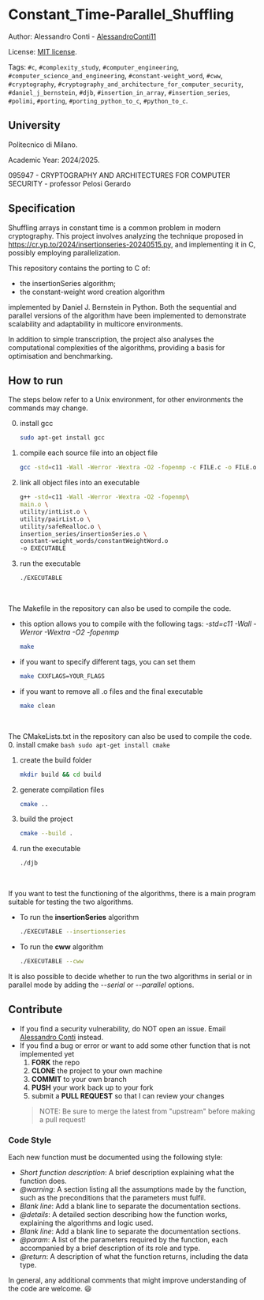 # Constant_Time-Parallel_Shuffling


Author: Alessandro Conti - [AlessandroConti11](https://github.com/AlessandroConti11)

License: [MIT license](LICENSE).


Tags: `#c`, `#complexity_study`, `#computer_engineering`, `#computer_science_and_engineering`, `#constant-weight_word`, `#cww`, `#cryptography`, `#cryptography_and_architecture_for_computer_security`, `#daniel_j_bernstein`, `#djb`, `#insertion_in_array`, `#insertion_series`, `#polimi`, `#porting`, `#porting_python_to_c`, `#python_to_c`.


## University

Politecnico di Milano.

Academic Year: 2024/2025.

095947 - CRYPTOGRAPHY AND ARCHITECTURES FOR COMPUTER SECURITY - professor Pelosi Gerardo


## Specification

Shuffling arrays in constant time is a common problem in modern cryptography. This project involves analyzing the technique proposed in https://cr.yp.to/2024/insertionseries-20240515.py, and implementing it in C, possibly employing parallelization.

This repository contains the porting to C of:
- the insertionSeries algorithm;
- the constant-weight word creation algorithm

implemented by Daniel J. Bernstein in Python.
Both the sequential and parallel versions of the algorithm have been implemented to demonstrate scalability and adaptability in multicore environments.

In addition to simple transcription, the project also analyses the computational complexities of the algorithms, providing a basis for optimisation and benchmarking.


## How to run

The steps below refer to a Unix environment, for other environments the commands may change.

0. install gcc
    ```bash
    sudo apt-get install gcc 
    ```
1. compile each source file into an object file
    ```bash
    gcc -std=c11 -Wall -Werror -Wextra -O2 -fopenmp -c FILE.c -o FILE.o
    ```
2. link all object files into an executable
    ```bash
    g++ -std=c11 -Wall -Werror -Wextra -O2 -fopenmp\
    main.o \
    utility/intList.o \
    utility/pairList.o \
    utility/safeRealloc.o \
    insertion_series/insertionSeries.o \
    constant-weight_words/constantWeightWord.o
    -o EXECUTABLE
    ```
3. run the executable
    ```bash
    ./EXECUTABLE
    ```

<br>

The Makefile in the repository can also be used to compile the code.
- this option allows you to compile with the following tags: *-std=c11 -Wall -Werror -Wextra -O2 -fopenmp*
    ```bash
    make
    ```
- if you want to specify different tags, you can set them
   ```bash
   make CXXFLAGS=YOUR_FLAGS
   ```
- if you want to remove all .o files and the final executable
    ```bash
    make clean
    ```

<br>

The CMakeLists.txt in the repository can also be used to compile the code.
0. install cmake
    ```bash
    sudo apt-get install cmake
    ```
1. create the build folder
    ```bash
    mkdir build && cd build
    ```
2. generate compilation files
    ```bash
    cmake ..
    ```
3. build the project
    ```bash
    cmake --build .
    ```
4. run the executable
    ```bash
    ./djb
    ```

<br>

If you want to test the functioning of the algorithms, there is a main program suitable for testing the two algorithms.
- To run the **insertionSeries** algorithm
    ```bash
    ./EXECUTABLE --insertionseries
    ```
- To run the **cww** algorithm
    ```bash
    ./EXECUTABLE --cww
    ```
It is also possible to decide whether to run the two algorithms in serial or in parallel mode by adding the *--serial* or *--parallel* options.

## Contribute

- If you find a security vulnerability, do NOT open an issue. Email [Alessandro Conti](mailto:ale.conti.1101@gmail.com) instead.
- If you find a bug or error or want to add some other function that is not implemented yet
    1. **FORK** the repo
    2. **CLONE** the project to your own machine
    3. **COMMIT** to your own branch
    4. **PUSH** your work back up to your fork
    5. submit a **PULL REQUEST** so that I can review your changes
  > NOTE: Be sure to merge the latest from "upstream" before making a pull request!


### Code Style

Each new function must be documented using the following style:
- *Short function description*: A brief description explaining what the function does.
- *@warning*: A section listing all the assumptions made by the function, such as the preconditions that the parameters must fulfil.
- *Blank line*: Add a blank line to separate the documentation sections.
- *@details*: A detailed section describing how the function works, explaining the algorithms and logic used.
- *Blank line*: Add a blank line to separate the documentation sections.
- *@param*: A list of the parameters required by the function, each accompanied by a brief description of its role and type.
- *@return*: A description of what the function returns, including the data type.

In general, any additional comments that might improve understanding of the code are welcome. 😃

